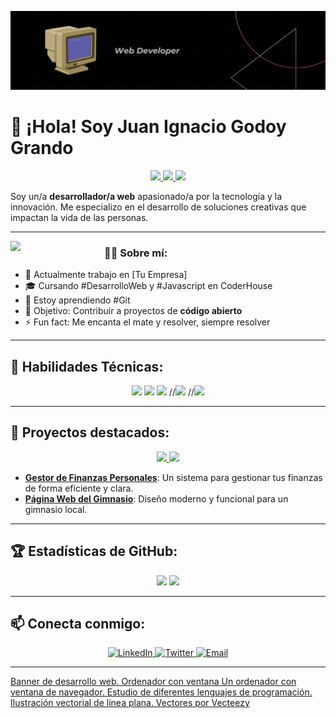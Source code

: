 ![Banner](https://github.com/juangodoygrando/juangodoygrando/blob/main/Banner%20para%20Linkedin%20Licenciada%20Marketing%20Minimalista%20Beige.png?raw=true)



# 👋 ¡Hola! Soy Juan Ignacio Godoy Grando 

<!-- Badges de redes sociales -->
<p align="center">
  <a href="https://www.linkedin.com/in/tu-perfil-linkedin/">
    <img src="https://img.shields.io/badge/-LinkedIn-0A66C2?style=for-the-badge&logo=LinkedIn&logoColor=white" />
  </a>
  <a href="https://twitter.com/tu-usuario-twitter">
    <img src="https://img.shields.io/badge/-Twitter-1DA1F2?style=for-the-badge&logo=Twitter&logoColor=white" />
  </a>
  <a href="https://github.com/tu-usuario-github">
    <img src="https://img.shields.io/badge/-GitHub-181717?style=for-the-badge&logo=GitHub&logoColor=white" />
  </a>
</p>

Soy un/a **desarrollador/a web** apasionado/a por la tecnología y la innovación. Me especializo en el desarrollo de soluciones creativas que impactan la vida de las personas. 

---

<!-- Sección "Sobre mí" con imagen a la izquierda -->
<p align="left">
  <img src="https://your-image-url.com/profile-pic.png" width="150" align="left" />
  
  ### 👨‍💻 Sobre mí:
  
  - 💼 Actualmente trabajo en [Tu Empresa]
  - 🎓 Cursando #DesarrolloWeb y #Javascript en CoderHouse
  - 🌱 Estoy aprendiendo #Git
  - 🎯 Objetivo: Contribuir a proyectos de **código abierto**
  - ⚡ Fun fact: Me encanta el mate y resolver, siempre resolver
  
</p>

---

## 🚀 Habilidades Técnicas:

<p align="center">
  <img src="https://img.shields.io/badge/HTML5-E34F26?style=for-the-badge&logo=html5&logoColor=white" />
  <img src="https://img.shields.io/badge/CSS3-1572B6?style=for-the-badge&logo=css3&logoColor=white" />
  <img src="https://img.shields.io/badge/JavaScript-F7DF1E?style=for-the-badge&logo=javascript&logoColor=black" />
  //<img src="https://img.shields.io/badge/React-61DAFB?style=for-the-badge&logo=react&logoColor=black" />
  //<img src="https://img.shields.io/badge/Node.js-339933?style=for-the-badge&logo=nodedotjs&logoColor=white" />
</p>

---

## 🌟 Proyectos destacados:

<p align="center">
  <a href="https://github.com/tu-usuario-github/proyecto-finanzas">
    <img src="https://your-image-url.com/finance-project-image.png" width="300" />
  </a>
  <a href="https://github.com/tu-usuario-github/proyecto-gimnasio">
    <img src="https://your-image-url.com/gym-project-image.png" width="300" />
  </a>
</p>

- **[Gestor de Finanzas Personales](https://github.com/tu-usuario-github/proyecto-finanzas)**: Un sistema para gestionar tus finanzas de forma eficiente y clara.
- **[Página Web del Gimnasio](https://github.com/tu-usuario-github/proyecto-gimnasio)**: Diseño moderno y funcional para un gimnasio local.

---

## 🏆 Estadísticas de GitHub:

<p align="center">
  <img src="https://github-readme-stats.vercel.app/api?username=tu-usuario-github&show_icons=true&theme=radical" />
  <img src="https://github-readme-streak-stats.herokuapp.com/?user=tu-usuario-github&theme=radical" />
</p>

---

## 📫 Conecta conmigo:

<p align="center">
  <a href="https://www.linkedin.com/in/tu-perfil-linkedin/">
    <img src="https://img.shields.io/badge/LinkedIn-blue?style=flat&logo=linkedin" alt="LinkedIn"/>
  </a>
  <a href="https://twitter.com/tu-usuario-twitter">
    <img src="https://img.shields.io/badge/Twitter-blue?style=flat&logo=twitter" alt="Twitter"/>
  </a>
  <a href="mailto:tu-email@gmail.com">
    <img src="https://img.shields.io/badge/Email-red?style=flat&logo=gmail&logoColor=white" alt="Email"/>
  </a>
</p>

---

<a href="https://es.vecteezy.com/arte-vectorial/344502-banner-de-desarrollo-web-ordenador-con-ventana-un-ordenador-con-ventana-de-navegador-estudio-de-diferentes-lenguajes-de-programacion-ilustracion-vectorial-de-linea-plana">Banner de desarrollo web. Ordenador con ventana Un ordenador con ventana de navegador. Estudio de diferentes lenguajes de programación. Ilustración vectorial de línea plana. Vectores por Vecteezy</a>
